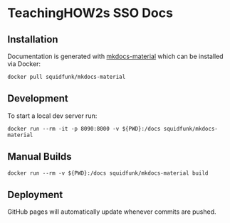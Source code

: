 # TeachingHOW2s SSO Docs

## Installation

Documentation is generated with [mkdocs-material](https://github.com/squidfunk/mkdocs-material) which can be installed via Docker:

    docker pull squidfunk/mkdocs-material

## Development

To start a local dev server run:

    docker run --rm -it -p 8090:8000 -v ${PWD}:/docs squidfunk/mkdocs-material

## Manual Builds

    docker run --rm -v ${PWD}:/docs squidfunk/mkdocs-material build

## Deployment

GitHub pages will automatically update whenever commits are pushed.
